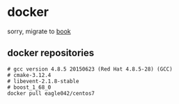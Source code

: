 # docker

sorry, migrate to [book](https://github.com/RyanYhw/book)

## docker repositories

```
# gcc version 4.8.5 20150623 (Red Hat 4.8.5-28) (GCC)
# cmake-3.12.4
# libevent-2.1.8-stable
# boost_1_68_0
docker pull eagle042/centos7
```
